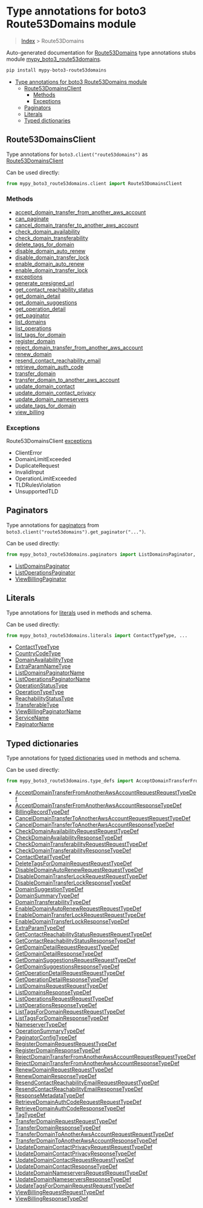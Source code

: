 # Type annotations for boto3 Route53Domains module

> [Index](..) > Route53Domains

Auto-generated documentation for
[Route53Domains](https://boto3.amazonaws.com/v1/documentation/api/latest/reference/services/route53domains.html#Route53Domains)
type annotations stubs module
[mypy_boto3_route53domains](https://pypi.org/project/mypy-boto3-route53domains/).

```bash
pip install mypy-boto3-route53domains
```

- [Type annotations for boto3 Route53Domains module](#type-annotations-for-boto3-route53domains-module)
  - [Route53DomainsClient](#route53domainsclient)
    - [Methods](#methods)
    - [Exceptions](#exceptions)
  - [Paginators](#paginators)
  - [Literals](#literals)
  - [Typed dictionaries](#typed-dictionaries)

## Route53DomainsClient

Type annotations for `boto3.client("route53domains")` as
[Route53DomainsClient](./client.md)

Can be used directly:

```python
from mypy_boto3_route53domains.client import Route53DomainsClient
```

### Methods

- [accept_domain_transfer_from_another_aws_account](./client.md#accept_domain_transfer_from_another_aws_account)
- [can_paginate](./client.md#can_paginate)
- [cancel_domain_transfer_to_another_aws_account](./client.md#cancel_domain_transfer_to_another_aws_account)
- [check_domain_availability](./client.md#check_domain_availability)
- [check_domain_transferability](./client.md#check_domain_transferability)
- [delete_tags_for_domain](./client.md#delete_tags_for_domain)
- [disable_domain_auto_renew](./client.md#disable_domain_auto_renew)
- [disable_domain_transfer_lock](./client.md#disable_domain_transfer_lock)
- [enable_domain_auto_renew](./client.md#enable_domain_auto_renew)
- [enable_domain_transfer_lock](./client.md#enable_domain_transfer_lock)
- [exceptions](./client.md#exceptions)
- [generate_presigned_url](./client.md#generate_presigned_url)
- [get_contact_reachability_status](./client.md#get_contact_reachability_status)
- [get_domain_detail](./client.md#get_domain_detail)
- [get_domain_suggestions](./client.md#get_domain_suggestions)
- [get_operation_detail](./client.md#get_operation_detail)
- [get_paginator](./client.md#get_paginator)
- [list_domains](./client.md#list_domains)
- [list_operations](./client.md#list_operations)
- [list_tags_for_domain](./client.md#list_tags_for_domain)
- [register_domain](./client.md#register_domain)
- [reject_domain_transfer_from_another_aws_account](./client.md#reject_domain_transfer_from_another_aws_account)
- [renew_domain](./client.md#renew_domain)
- [resend_contact_reachability_email](./client.md#resend_contact_reachability_email)
- [retrieve_domain_auth_code](./client.md#retrieve_domain_auth_code)
- [transfer_domain](./client.md#transfer_domain)
- [transfer_domain_to_another_aws_account](./client.md#transfer_domain_to_another_aws_account)
- [update_domain_contact](./client.md#update_domain_contact)
- [update_domain_contact_privacy](./client.md#update_domain_contact_privacy)
- [update_domain_nameservers](./client.md#update_domain_nameservers)
- [update_tags_for_domain](./client.md#update_tags_for_domain)
- [view_billing](./client.md#view_billing)

### Exceptions

Route53DomainsClient [exceptions](./client.md#exceptions)

- ClientError
- DomainLimitExceeded
- DuplicateRequest
- InvalidInput
- OperationLimitExceeded
- TLDRulesViolation
- UnsupportedTLD

## Paginators

Type annotations for [paginators](./paginators.md) from
`boto3.client("route53domains").get_paginator("...")`.

Can be used directly:

```python
from mypy_boto3_route53domains.paginators import ListDomainsPaginator, ...
```

- [ListDomainsPaginator](./paginators.md#listdomainspaginator)
- [ListOperationsPaginator](./paginators.md#listoperationspaginator)
- [ViewBillingPaginator](./paginators.md#viewbillingpaginator)

## Literals

Type annotations for [literals](./literals.md) used in methods and schema.

Can be used directly:

```python
from mypy_boto3_route53domains.literals import ContactTypeType, ...
```

- [ContactTypeType](./literals.md#contacttypetype)
- [CountryCodeType](./literals.md#countrycodetype)
- [DomainAvailabilityType](./literals.md#domainavailabilitytype)
- [ExtraParamNameType](./literals.md#extraparamnametype)
- [ListDomainsPaginatorName](./literals.md#listdomainspaginatorname)
- [ListOperationsPaginatorName](./literals.md#listoperationspaginatorname)
- [OperationStatusType](./literals.md#operationstatustype)
- [OperationTypeType](./literals.md#operationtypetype)
- [ReachabilityStatusType](./literals.md#reachabilitystatustype)
- [TransferableType](./literals.md#transferabletype)
- [ViewBillingPaginatorName](./literals.md#viewbillingpaginatorname)
- [ServiceName](./literals.md#servicename)
- [PaginatorName](./literals.md#paginatorname)

## Typed dictionaries

Type annotations for [typed dictionaries](./type_defs.md) used in methods and
schema.

Can be used directly:

```python
from mypy_boto3_route53domains.type_defs import AcceptDomainTransferFromAnotherAwsAccountRequestRequestTypeDef, ...
```

- [AcceptDomainTransferFromAnotherAwsAccountRequestRequestTypeDef](./type_defs.md#acceptdomaintransferfromanotherawsaccountrequestrequesttypedef)
- [AcceptDomainTransferFromAnotherAwsAccountResponseTypeDef](./type_defs.md#acceptdomaintransferfromanotherawsaccountresponsetypedef)
- [BillingRecordTypeDef](./type_defs.md#billingrecordtypedef)
- [CancelDomainTransferToAnotherAwsAccountRequestRequestTypeDef](./type_defs.md#canceldomaintransfertoanotherawsaccountrequestrequesttypedef)
- [CancelDomainTransferToAnotherAwsAccountResponseTypeDef](./type_defs.md#canceldomaintransfertoanotherawsaccountresponsetypedef)
- [CheckDomainAvailabilityRequestRequestTypeDef](./type_defs.md#checkdomainavailabilityrequestrequesttypedef)
- [CheckDomainAvailabilityResponseTypeDef](./type_defs.md#checkdomainavailabilityresponsetypedef)
- [CheckDomainTransferabilityRequestRequestTypeDef](./type_defs.md#checkdomaintransferabilityrequestrequesttypedef)
- [CheckDomainTransferabilityResponseTypeDef](./type_defs.md#checkdomaintransferabilityresponsetypedef)
- [ContactDetailTypeDef](./type_defs.md#contactdetailtypedef)
- [DeleteTagsForDomainRequestRequestTypeDef](./type_defs.md#deletetagsfordomainrequestrequesttypedef)
- [DisableDomainAutoRenewRequestRequestTypeDef](./type_defs.md#disabledomainautorenewrequestrequesttypedef)
- [DisableDomainTransferLockRequestRequestTypeDef](./type_defs.md#disabledomaintransferlockrequestrequesttypedef)
- [DisableDomainTransferLockResponseTypeDef](./type_defs.md#disabledomaintransferlockresponsetypedef)
- [DomainSuggestionTypeDef](./type_defs.md#domainsuggestiontypedef)
- [DomainSummaryTypeDef](./type_defs.md#domainsummarytypedef)
- [DomainTransferabilityTypeDef](./type_defs.md#domaintransferabilitytypedef)
- [EnableDomainAutoRenewRequestRequestTypeDef](./type_defs.md#enabledomainautorenewrequestrequesttypedef)
- [EnableDomainTransferLockRequestRequestTypeDef](./type_defs.md#enabledomaintransferlockrequestrequesttypedef)
- [EnableDomainTransferLockResponseTypeDef](./type_defs.md#enabledomaintransferlockresponsetypedef)
- [ExtraParamTypeDef](./type_defs.md#extraparamtypedef)
- [GetContactReachabilityStatusRequestRequestTypeDef](./type_defs.md#getcontactreachabilitystatusrequestrequesttypedef)
- [GetContactReachabilityStatusResponseTypeDef](./type_defs.md#getcontactreachabilitystatusresponsetypedef)
- [GetDomainDetailRequestRequestTypeDef](./type_defs.md#getdomaindetailrequestrequesttypedef)
- [GetDomainDetailResponseTypeDef](./type_defs.md#getdomaindetailresponsetypedef)
- [GetDomainSuggestionsRequestRequestTypeDef](./type_defs.md#getdomainsuggestionsrequestrequesttypedef)
- [GetDomainSuggestionsResponseTypeDef](./type_defs.md#getdomainsuggestionsresponsetypedef)
- [GetOperationDetailRequestRequestTypeDef](./type_defs.md#getoperationdetailrequestrequesttypedef)
- [GetOperationDetailResponseTypeDef](./type_defs.md#getoperationdetailresponsetypedef)
- [ListDomainsRequestRequestTypeDef](./type_defs.md#listdomainsrequestrequesttypedef)
- [ListDomainsResponseTypeDef](./type_defs.md#listdomainsresponsetypedef)
- [ListOperationsRequestRequestTypeDef](./type_defs.md#listoperationsrequestrequesttypedef)
- [ListOperationsResponseTypeDef](./type_defs.md#listoperationsresponsetypedef)
- [ListTagsForDomainRequestRequestTypeDef](./type_defs.md#listtagsfordomainrequestrequesttypedef)
- [ListTagsForDomainResponseTypeDef](./type_defs.md#listtagsfordomainresponsetypedef)
- [NameserverTypeDef](./type_defs.md#nameservertypedef)
- [OperationSummaryTypeDef](./type_defs.md#operationsummarytypedef)
- [PaginatorConfigTypeDef](./type_defs.md#paginatorconfigtypedef)
- [RegisterDomainRequestRequestTypeDef](./type_defs.md#registerdomainrequestrequesttypedef)
- [RegisterDomainResponseTypeDef](./type_defs.md#registerdomainresponsetypedef)
- [RejectDomainTransferFromAnotherAwsAccountRequestRequestTypeDef](./type_defs.md#rejectdomaintransferfromanotherawsaccountrequestrequesttypedef)
- [RejectDomainTransferFromAnotherAwsAccountResponseTypeDef](./type_defs.md#rejectdomaintransferfromanotherawsaccountresponsetypedef)
- [RenewDomainRequestRequestTypeDef](./type_defs.md#renewdomainrequestrequesttypedef)
- [RenewDomainResponseTypeDef](./type_defs.md#renewdomainresponsetypedef)
- [ResendContactReachabilityEmailRequestRequestTypeDef](./type_defs.md#resendcontactreachabilityemailrequestrequesttypedef)
- [ResendContactReachabilityEmailResponseTypeDef](./type_defs.md#resendcontactreachabilityemailresponsetypedef)
- [ResponseMetadataTypeDef](./type_defs.md#responsemetadatatypedef)
- [RetrieveDomainAuthCodeRequestRequestTypeDef](./type_defs.md#retrievedomainauthcoderequestrequesttypedef)
- [RetrieveDomainAuthCodeResponseTypeDef](./type_defs.md#retrievedomainauthcoderesponsetypedef)
- [TagTypeDef](./type_defs.md#tagtypedef)
- [TransferDomainRequestRequestTypeDef](./type_defs.md#transferdomainrequestrequesttypedef)
- [TransferDomainResponseTypeDef](./type_defs.md#transferdomainresponsetypedef)
- [TransferDomainToAnotherAwsAccountRequestRequestTypeDef](./type_defs.md#transferdomaintoanotherawsaccountrequestrequesttypedef)
- [TransferDomainToAnotherAwsAccountResponseTypeDef](./type_defs.md#transferdomaintoanotherawsaccountresponsetypedef)
- [UpdateDomainContactPrivacyRequestRequestTypeDef](./type_defs.md#updatedomaincontactprivacyrequestrequesttypedef)
- [UpdateDomainContactPrivacyResponseTypeDef](./type_defs.md#updatedomaincontactprivacyresponsetypedef)
- [UpdateDomainContactRequestRequestTypeDef](./type_defs.md#updatedomaincontactrequestrequesttypedef)
- [UpdateDomainContactResponseTypeDef](./type_defs.md#updatedomaincontactresponsetypedef)
- [UpdateDomainNameserversRequestRequestTypeDef](./type_defs.md#updatedomainnameserversrequestrequesttypedef)
- [UpdateDomainNameserversResponseTypeDef](./type_defs.md#updatedomainnameserversresponsetypedef)
- [UpdateTagsForDomainRequestRequestTypeDef](./type_defs.md#updatetagsfordomainrequestrequesttypedef)
- [ViewBillingRequestRequestTypeDef](./type_defs.md#viewbillingrequestrequesttypedef)
- [ViewBillingResponseTypeDef](./type_defs.md#viewbillingresponsetypedef)
